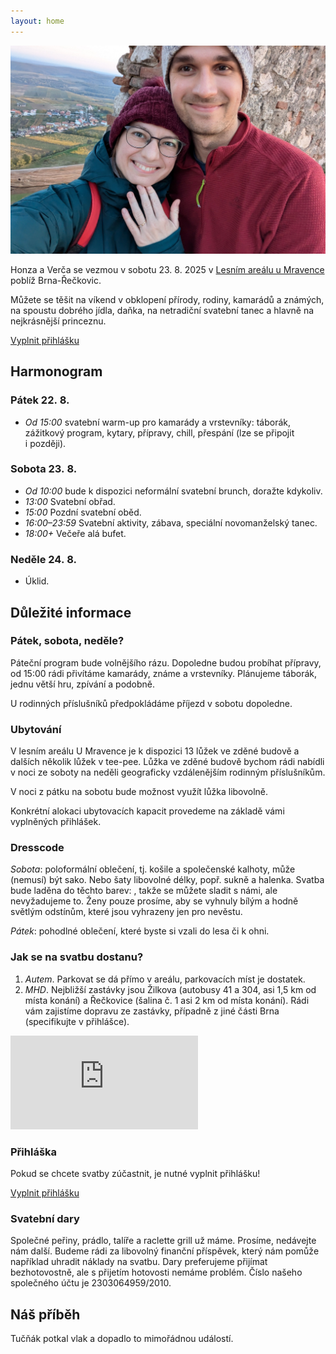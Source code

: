 ```yaml
---
layout: home
---
```


<img src="/img/cover.jpg" alt="Fotka Honzy a Verči" />

Honza a Verča se vezmou v sobotu 23. 8. 2025
v [Lesním areálu u Mravence](https://mapy.com/s/refetagaza) poblíž Brna-Řečkovic.

Můžete se těšit na víkend v obklopení přírody, rodiny, kamarádů a známých, na spoustu
dobrého jídla, daňka, na netradiční svatební tanec a hlavně na nejkrásnější
princeznu.

<a class="btn btn-center" target="_blank" href="https://docs.google.com/forms/d/e/1FAIpQLScJQ3Pk9cioMOkx28BcnVp6ohiwAvvuLUHVQq1cKhUsRk210w/viewform?usp=dialog">Vyplnit přihlášku</a>

## Harmonogram

### Pátek 22. 8.

* *Od 15:00* svatební warm-up pro kamarády a vrstevníky: táborák, zážitkový program,
  kytary, přípravy, chill, přespání (lze se připojit i později).

### Sobota 23. 8.

* *Od 10:00* bude k dispozici neformální svatební brunch, doražte kdykoliv.
* *13:00* Svatební obřad.
* *15:00* Pozdní svatební oběd.
* *16:00–23:59* Svatební aktivity, zábava, speciální novomanželský tanec.
* *18:00+* Večeře alá bufet.

### Neděle 24. 8.

* Úklid.

## Důležité informace

### Pátek, sobota, neděle?

Páteční program bude volnějšího rázu. Dopoledne budou probíhat přípravy, od
15:00 rádi přivítáme kamarády, známe a vrstevníky. Plánujeme táborák, jednu větší
hru, zpívání a podobně.

U rodinných příslušníků předpokládáme příjezd v sobotu dopoledne.

### Ubytování

V lesním areálu U Mravence je k dispozici 13 lůžek ve zděné budově a dalších
několik lůžek v tee-pee. Lůžka ve zděné budově bychom rádi nabídli v noci ze soboty
na neděli geograficky vzdálenějším rodinným příslušníkům.

V noci z pátku na sobotu bude možnost využít lůžka libovolně.

Konkrétní alokaci ubytovacích kapacit provedeme na základě vámi vyplněných
přihlášek.


### Dresscode

*Sobota*: poloformální oblečení, tj. košile a společenské kalhoty, může (nemusí)
být sako. Nebo šaty libovolné délky, popř. sukně a halenka. Svatba bude laděna
do těchto barev: <span class="colorsquare" style="background-color: #e30b5d;"></span>
<span class="colorsquare" style="background-color: #00674f;"></span>,
takže se můžete sladit s námi, ale nevyžadujeme to.
Ženy pouze prosíme, aby se vyhnuly bílým a hodně světlým odstínům, které jsou
vyhrazeny jen pro nevěstu.

*Pátek*: pohodlné oblečení, které byste si vzali do lesa či k ohni.

### Jak se na svatbu dostanu?

1. *Autem*. Parkovat se dá přímo v areálu, parkovacích míst je dostatek.
2. *MHD*. Nejbližší zastávky jsou Žilkova (autobusy 41 a 304, asi 1,5 km od místa
   konání) a Řečkovice (šalina č. 1 asi 2 km od místa konání). Rádi vám
   zajistíme dopravu ze zastávky, případně z jiné části Brna
   (specifikujte v přihlášce).

<iframe style="border:none" src="https://mapy.com/s/nemekacohu" frameborder="0" style="width: 100%; height: 300px;"></iframe>

### Přihláška

Pokud se chcete svatby zúčastnit, je nutné vyplnit přihlášku!

<a class="btn btn-center" target="_blank" href="https://docs.google.com/forms/d/e/1FAIpQLScJQ3Pk9cioMOkx28BcnVp6ohiwAvvuLUHVQq1cKhUsRk210w/viewform?usp=dialog">Vyplnit přihlášku</a>

### Svatební dary

Společné peřiny, prádlo, talíře a raclette grill už máme. Prosíme, nedávejte
nám další. Budeme rádi za libovolný finanční příspěvek, který nám pomůže například
uhradit náklady na svatbu. Dary preferujeme přijímat bezhotovostně, ale s přijetím
hotovosti nemáme problém. Číslo našeho společného účtu je 2303064959/2010.

## Náš příběh

Tučňák potkal vlak a dopadlo to mimořádnou událostí.

